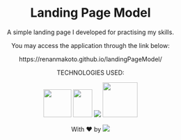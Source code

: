 <h1 align="center">Landing Page Model</h1>

<p align="center">A simple landing page I developed for practising my skills.</p>

<p align="center">You may access the application through the link below:</p>

<p align="center">https://renanmakoto.github.io/landingPageModel/</p>


<div align="center">
  
TECHNOLOGIES USED:


<a><img src="https://upload.wikimedia.org/wikipedia/commons/thumb/6/61/HTML5_logo_and_wordmark.svg/2048px-HTML5_logo_and_wordmark.svg.png" style="width: 64px; height: 64px;" /></a>
<a><img src="https://upload.wikimedia.org/wikipedia/commons/thumb/d/d5/CSS3_logo_and_wordmark.svg/1452px-CSS3_logo_and_wordmark.svg.png" style="width: 44px; height: 64px;" /></a>
<a target="_blank" href="https://developer.mozilla.org/en-US/docs/Web/JavaScript"><img src="https://upload.wikimedia.org/wikipedia/commons/thumb/6/6a/JavaScript-logo.png/64px-JavaScript-logo.png" /></a>
<a target="_blank" href="https://jquery.com/"><img style="width: 80px; height: 80px;" src="https://www.interviewbit.com/blog/wp-content/uploads/2021/10/jquery-logo-vertical_large_square.png" /></a>
  
</div>

<p align="center">With ❤ by <img src=https://img.shields.io/badge/-dotExtension-black /> <p/>
